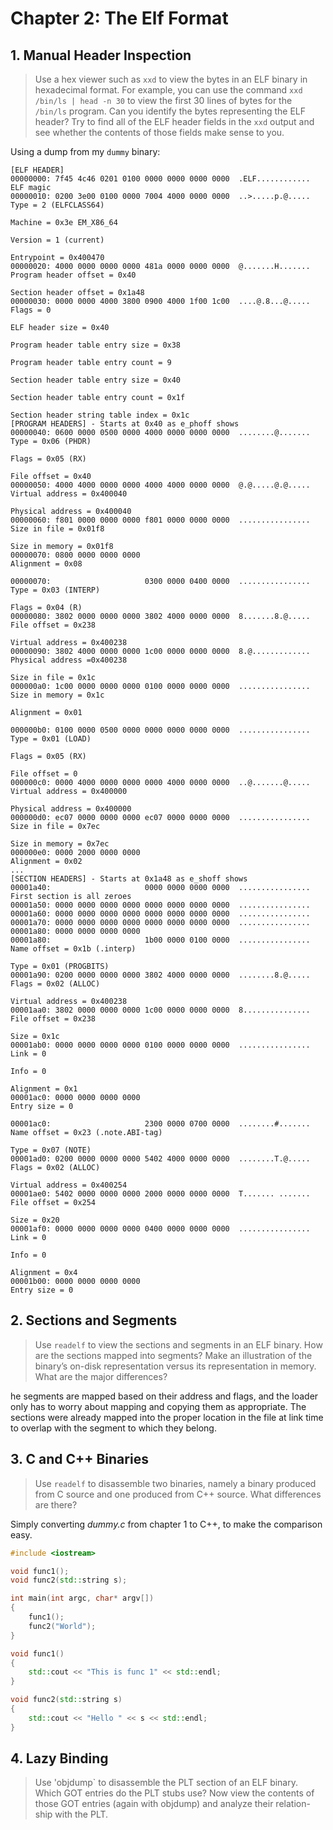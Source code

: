 # Chapter 2: The Elf Format

## 1. Manual Header Inspection

> Use a hex viewer such as `xxd` to view the bytes in an ELF binary in
> hexadecimal format. For example, you can use the command `xxd /bin/ls | head
> -n 30` to view the first 30 lines of bytes for the `/bin/ls` program. Can you
> identify the bytes representing the ELF header? Try to find all of the ELF
> header fields in the `xxd` output and see whether the contents of those
> fields make sense to you.

Using a dump from my `dummy` binary:

```
[ELF HEADER]
00000000: 7f45 4c46 0201 0100 0000 0000 0000 0000  .ELF............ ELF magic
00000010: 0200 3e00 0100 0000 7004 4000 0000 0000  ..>.....p.@..... Type = 2 (ELFCLASS64)
                                                                    Machine = 0x3e EM_X86_64
                                                                    Version = 1 (current)
                                                                    Entrypoint = 0x400470
00000020: 4000 0000 0000 0000 481a 0000 0000 0000  @.......H....... Program header offset = 0x40
                                                                    Section header offset = 0x1a48
00000030: 0000 0000 4000 3800 0900 4000 1f00 1c00  ....@.8...@..... Flags = 0
                                                                    ELF header size = 0x40
                                                                    Program header table entry size = 0x38
                                                                    Program header table entry count = 9
                                                                    Section header table entry size = 0x40
                                                                    Section header table entry count = 0x1f
                                                                    Section header string table index = 0x1c
[PROGRAM HEADERS] - Starts at 0x40 as e_phoff shows
00000040: 0600 0000 0500 0000 4000 0000 0000 0000  ........@....... Type = 0x06 (PHDR)
                                                                    Flags = 0x05 (RX)
                                                                    File offset = 0x40
00000050: 4000 4000 0000 0000 4000 4000 0000 0000  @.@.....@.@..... Virtual address = 0x400040
                                                                    Physical address = 0x400040
00000060: f801 0000 0000 0000 f801 0000 0000 0000  ................ Size in file = 0x01f8
                                                                    Size in memory = 0x01f8
00000070: 0800 0000 0000 0000                                       Alignment = 0x08

00000070:                     0300 0000 0400 0000  ................ Type = 0x03 (INTERP)
                                                                    Flags = 0x04 (R)
00000080: 3802 0000 0000 0000 3802 4000 0000 0000  8.......8.@..... File offset = 0x238
                                                                    Virtual address = 0x400238
00000090: 3802 4000 0000 0000 1c00 0000 0000 0000  8.@............. Physical address =0x400238
                                                                    Size in file = 0x1c
000000a0: 1c00 0000 0000 0000 0100 0000 0000 0000  ................ Size in memory = 0x1c
                                                                    Alignment = 0x01

000000b0: 0100 0000 0500 0000 0000 0000 0000 0000  ................ Type = 0x01 (LOAD)
                                                                    Flags = 0x05 (RX)
                                                                    File offset = 0
000000c0: 0000 4000 0000 0000 0000 4000 0000 0000  ..@.......@..... Virtual address = 0x400000
                                                                    Physical address = 0x400000
000000d0: ec07 0000 0000 0000 ec07 0000 0000 0000  ................ Size in file = 0x7ec
                                                                    Size in memory = 0x7ec
000000e0: 0000 2000 0000 0000                                       Alignment = 0x02
...
[SECTION HEADERS] - Starts at 0x1a48 as e_shoff shows
00001a40:                     0000 0000 0000 0000  ................ First section is all zeroes
00001a50: 0000 0000 0000 0000 0000 0000 0000 0000  ................
00001a60: 0000 0000 0000 0000 0000 0000 0000 0000  ................
00001a70: 0000 0000 0000 0000 0000 0000 0000 0000  ................
00001a80: 0000 0000 0000 0000
00001a80:                     1b00 0000 0100 0000  ................ Name offset = 0x1b (.interp)
                                                                    Type = 0x01 (PROGBITS)
00001a90: 0200 0000 0000 0000 3802 4000 0000 0000  ........8.@..... Flags = 0x02 (ALLOC)
                                                                    Virtual address = 0x400238
00001aa0: 3802 0000 0000 0000 1c00 0000 0000 0000  8............... File offset = 0x238
                                                                    Size = 0x1c
00001ab0: 0000 0000 0000 0000 0100 0000 0000 0000  ................ Link = 0
                                                                    Info = 0
                                                                    Alignment = 0x1
00001ac0: 0000 0000 0000 0000                                       Entry size = 0

00001ac0:                     2300 0000 0700 0000  ........#....... Name offset = 0x23 (.note.ABI-tag)
                                                                    Type = 0x07 (NOTE)
00001ad0: 0200 0000 0000 0000 5402 4000 0000 0000  ........T.@..... Flags = 0x02 (ALLOC)
                                                                    Virtual address = 0x400254
00001ae0: 5402 0000 0000 0000 2000 0000 0000 0000  T....... ....... File offset = 0x254
                                                                    Size = 0x20
00001af0: 0000 0000 0000 0000 0400 0000 0000 0000  ................ Link = 0
                                                                    Info = 0
                                                                    Alignment = 0x4
00001b00: 0000 0000 0000 0000                                       Entry size = 0
```

## 2. Sections and Segments

> Use `readelf` to view the sections and segments in an ELF binary. How are the
> sections mapped into segments? Make an illustration of the binary’s on-disk
> representation versus its representation in memory. What are the major
> differences?

he segments are mapped based on their address and flags, and the loader only has to worry about mapping and copying them as appropriate. The sections were already mapped into the proper location in the file at link time to overlap with the segment to which they belong.

## 3. C and C++ Binaries

> Use `readelf` to disassemble two binaries, namely a binary produced from C
> source and one produced from C++ source. What differences are there?

Simply converting _dummy.c_ from chapter 1 to C++, to make the comparison easy.

```cpp
#include <iostream>

void func1();
void func2(std::string s);

int main(int argc, char* argv[])
{
    func1();
    func2("World");
}

void func1()
{
    std::cout << "This is func 1" << std::endl;
}

void func2(std::string s)
{
    std::cout << "Hello " << s << std::endl;
}
```

## 4. Lazy Binding
> Use 'objdump` to disassemble the PLT section of an ELF binary. Which GOT
> entries do the PLT stubs use? Now view the contents of those GOT entries
> (again with objdump) and analyze their relation- ship with the PLT.
